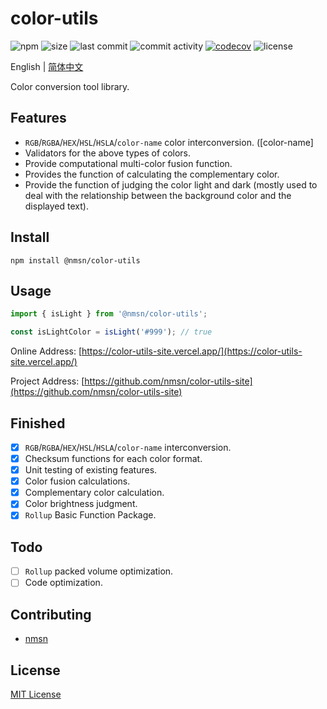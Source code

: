 # color-utils

![npm](https://img.shields.io/npm/v/@nmsn/color-utils)
![size](https://img.shields.io/bundlephobia/minzip/@nmsn/color-utils)
![last commit](https://img.shields.io/github/last-commit/nmsn/color-utils)
![commit activity](https://img.shields.io/github/commit-activity/y/nmsn/color-utils)
[![codecov](https://codecov.io/gh/nmsn/color-utils/branch/main/graph/badge.svg?token=QOWP4QHA52)](https://codecov.io/gh/nmsn/color-utils)
![license](https://img.shields.io/npm/l/@nmsn/utils)

English | [简体中文](./README.zh-CN.md)

Color conversion tool library.

## Features

- `RGB`/`RGBA`/`HEX`/`HSL`/`HSLA`/`color-name` color interconversion. ([color-name]
- Validators for the above types of colors.
- Provide computational multi-color fusion function.
- Provides the function of calculating the complementary color.
- Provide the function of judging the color light and dark (mostly used to deal with the relationship between the background color and the displayed text).

## Install

```
npm install @nmsn/color-utils
```

## Usage

```js
import { isLight } from '@nmsn/color-utils';

const isLightColor = isLight('#999'); // true
```

Online Address: [https://color-utils-site.vercel.app/](https://color-utils-site.vercel.app/)

Project Address: [https://github.com/nmsn/color-utils-site](https://github.com/nmsn/color-utils-site)


## Finished

- [x] `RGB`/`RGBA`/`HEX`/`HSL`/`HSLA`/`color-name` interconversion.
- [x] Checksum functions for each color format.
- [x] Unit testing of existing features.
- [x] Color fusion calculations.
- [x] Complementary color calculation.
- [x] Color brightness judgment.
- [x] `Rollup` Basic Function Package.

## Todo

- [ ] `Rollup` packed volume optimization.
- [ ] Code optimization.

## Contributing

- [nmsn](https://github.com/nmsn)

## License

[MIT License](https://github.com/nmsn/color-utils/blob/main/LICENSE)
